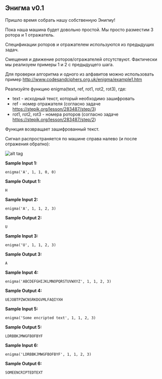 ## Энигма v0.1

Пришло время собрать нашу собственную Энигму!

Пока наша машина будет довольно простой. Мы просто разместим 3 ротора и 1 отражатель.

Спецификации роторов и отражателем используются из предыдущих задач.

Смещения и движение роторов/отражателей отсутствуют. Фактически мы реализуем примеры 1 и 2 с предыдущего шага.

Для проверки алгоритма и одного из алфавитов можно использовать пример http://www.codesandciphers.org.uk/enigma/example1.htm

Реализуйте функцию enigma(text, ref, rot1, rot2, rot3), где:

-    text - исходный текст, который необходимо зашифровать
-    ref - номер отражателя (согласно задаче https://stepik.org/lesson/283487/step/3)
-    rot1, rot2, rot3 - номера роторов (согласно задаче https://stepik.org/lesson/283487/step/2)

Функция возвращает зашифрованный текст.

Сигнал распространяется по машине справа налево (и после отражения обратно):

![alt tag](https://github.com/Xelerezex/learning-space/tree/learning-space/stepik-courses/stepik-practice-python-math/3-facultative/4.7-enigma/step-05/Source/1.png)

**Sample Input 1:**

```commandline
enigma('A', 1, 1, 0, 0)
```

**Sample Output 1:**

```commandline
H
```

**Sample Input 2:**

```commandline
enigma('A', 1, 1, 2, 3)
```

**Sample Output 2:**

```commandline
U
```

**Sample Input 3:**

```commandline
enigma('U', 1, 1, 2, 3)
```

**Sample Output 3:**

```commandline
A
```

**Sample Input 4:**

```commandline
enigma('ABCDEFGHIJKLMNOPQRSTUVWXYZ', 1, 1, 2, 3)
```

**Sample Output 4:**

```commandline
UEJOBTPZWCNSRKDGVMLFAQIYXH
```

**Sample Input 5:**

```commandline
enigma('Some encripted text', 1, 1, 2, 3)
```

**Sample Output 5:**

```commandline
LDRBBKJMWGFBOFBYF
```

**Sample Input 6:**

```commandline
enigma('LDRBBKJMWGFBOFBYF', 1, 1, 2, 3)
```

**Sample Output 6:**

```commandline
SOMEENCRIPTEDTEXT
```
